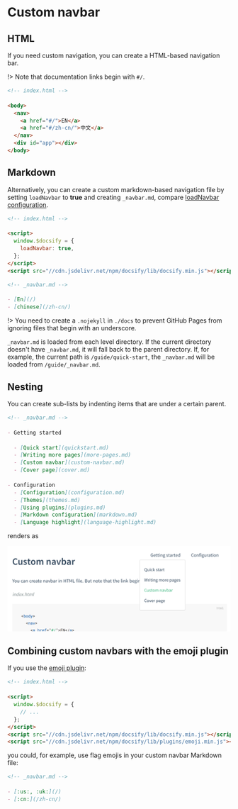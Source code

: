# Custom navbar

## HTML

If you need custom navigation, you can create a HTML-based navigation bar.

!> Note that documentation links begin with `#/`.

```html
<!-- index.html -->

<body>
  <nav>
    <a href="#/">EN</a>
    <a href="#/zh-cn/">中文</a>
  </nav>
  <div id="app"></div>
</body>
```

## Markdown

Alternatively, you can create a custom markdown-based navigation file by setting `loadNavbar` to **true** and creating `_navbar.md`, compare [loadNavbar configuration](configuration.md#loadnavbar).

```html
<!-- index.html -->

<script>
  window.$docsify = {
    loadNavbar: true,
  };
</script>
<script src="//cdn.jsdelivr.net/npm/docsify/lib/docsify.min.js"></script>
```

```markdown
<!-- _navbar.md -->

- [En](/)
- [chinese](/zh-cn/)
```

!> You need to create a `.nojekyll` in `./docs` to prevent GitHub Pages from ignoring files that begin with an underscore.

`_navbar.md` is loaded from each level directory. If the current directory doesn't have `_navbar.md`, it will fall back to the parent directory. If, for example, the current path is `/guide/quick-start`, the `_navbar.md` will be loaded from `/guide/_navbar.md`.

## Nesting

You can create sub-lists by indenting items that are under a certain parent.

```markdown
<!-- _navbar.md -->

- Getting started

  - [Quick start](quickstart.md)
  - [Writing more pages](more-pages.md)
  - [Custom navbar](custom-navbar.md)
  - [Cover page](cover.md)

- Configuration
  - [Configuration](configuration.md)
  - [Themes](themes.md)
  - [Using plugins](plugins.md)
  - [Markdown configuration](markdown.md)
  - [Language highlight](language-highlight.md)
```

renders as

![Nesting navbar](_images/nested-navbar.png 'Nesting navbar')

## Combining custom navbars with the emoji plugin

If you use the [emoji plugin](plugins#emoji):

```html
<!-- index.html -->

<script>
  window.$docsify = {
    // ...
  };
</script>
<script src="//cdn.jsdelivr.net/npm/docsify/lib/docsify.min.js"></script>
<script src="//cdn.jsdelivr.net/npm/docsify/lib/plugins/emoji.min.js"></script>
```

you could, for example, use flag emojis in your custom navbar Markdown file:

```markdown
<!-- _navbar.md -->

- [:us:, :uk:](/)
- [:cn:](/zh-cn/)
```
